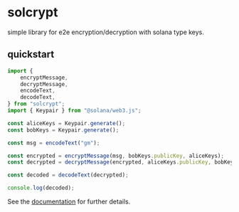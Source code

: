 # solcrypt

simple library for e2e encryption/decryption with solana type keys.

## quickstart

```ts
import {
    encryptMessage,
    decryptMessage,
    encodeText,
    decodeText,
} from "solcrypt";
import { Keypair } from "@solana/web3.js";

const aliceKeys = Keypair.generate();
const bobKeys = Keypair.generate();

const msg = encodeText("gm");

const encrypted = encryptMessage(msg, bobKeys.publicKey, aliceKeys);
const decrypted = decryptMessage(encrypted, aliceKeys.publicKey, bobKeys);

const decoded = decodeText(decrypted);

console.log(decoded);
```

See the [documentation](https://extrahash.github.io/solcrypt/) for further details.
